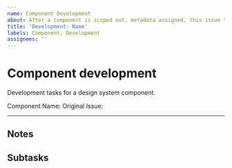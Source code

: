 ```yaml
---
name: Component Development
about: After a component is scoped out, metadata assigned, this issue template can be used to help track development issues.
title: 'Development: Name'
labels: Component, Development
assignees: ''
---
```


# Component development

Development tasks for a design system component.

Component Name: 
Original Issue: 

---

## Notes


## Subtasks